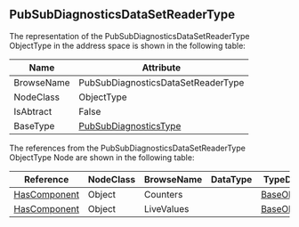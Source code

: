 <!-- objecttype -->
## PubSubDiagnosticsDataSetReaderType
The representation of the PubSubDiagnosticsDataSetReaderType ObjectType in the address space is shown in the following table:  

|Name|Attribute|
|---|---|
|BrowseName|PubSubDiagnosticsDataSetReaderType|
|NodeClass|ObjectType|
|IsAbtract|False|
|BaseType|[PubSubDiagnosticsType](../../../Part14/ObjectTypes/PubSubDiagnosticsType/readme.md)|

The references from the PubSubDiagnosticsDataSetReaderType ObjectType Node are shown in the following table:  

|Reference|NodeClass|BrowseName|DataType|TypeDefinition|ModellingRule|
|---|---|---|---|---|---|
|[HasComponent](../../../Part3/ReferenceTypes/HasComponent/readme.md)|Object|Counters||[BaseObjectType](../../Part5/ObjectTypes/BaseObjectType/readme.md)|[Mandatory](../../Objects/Mandatory/readme.md)|
|[HasComponent](../../../Part3/ReferenceTypes/HasComponent/readme.md)|Object|LiveValues||[BaseObjectType](../../Part5/ObjectTypes/BaseObjectType/readme.md)|[Mandatory](../../Objects/Mandatory/readme.md)|

